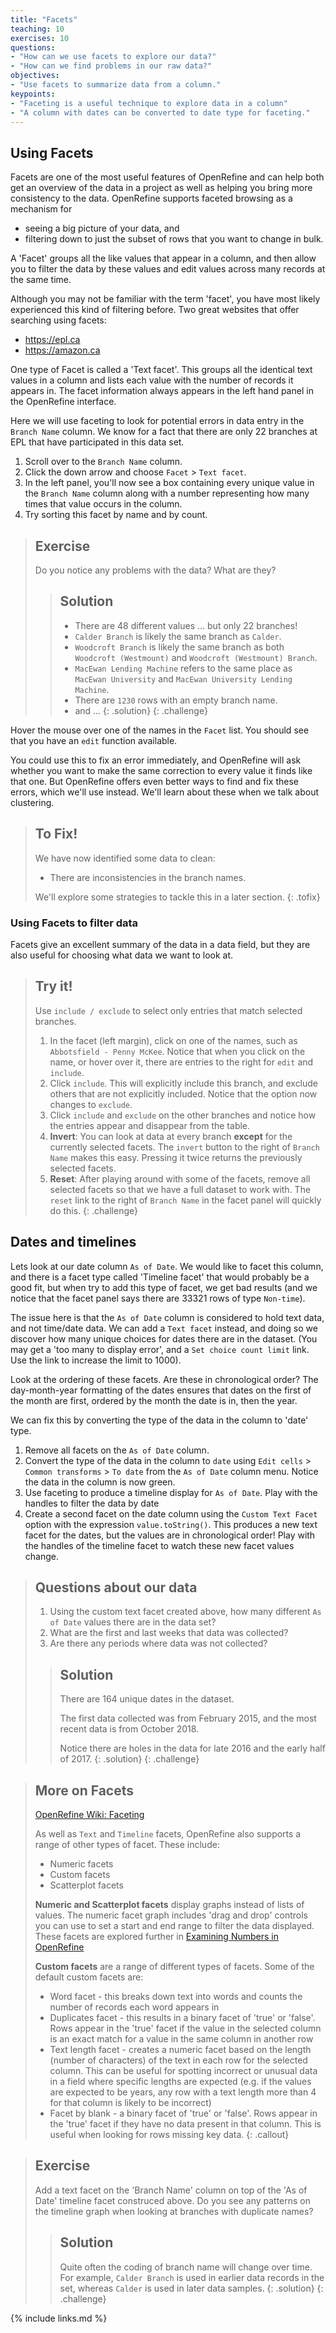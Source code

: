 ```yaml
---
title: "Facets"
teaching: 10
exercises: 10
questions:
- "How can we use facets to explore our data?"
- "How can we find problems in our raw data?"
objectives:
- "Use facets to summarize data from a column."
keypoints:
- "Faceting is a useful technique to explore data in a column"
- "A column with dates can be converted to date type for faceting."
---
```


## Using Facets

Facets are one of the most useful features of OpenRefine and can help both get an overview of the data in a project as well as helping you bring more consistency to the data. OpenRefine supports faceted browsing as a mechanism for

* seeing a big picture of your data, and
* filtering down to just the subset of rows that you want to change in bulk.

A 'Facet' groups all the like values that appear in a column, and then allow you to filter the data by these values and edit values across many records at the same time.

Although you may not be familiar with the term 'facet', you have most likely experienced this kind
of filtering before. Two great websites that offer searching using facets:

* <https://epl.ca>
* <https://amazon.ca>

One type of Facet is called a 'Text facet'. This groups all the identical text values in a column and lists each value with the number of records it appears in. The facet information always appears in the left hand panel in the OpenRefine interface.

Here we will use faceting to look for potential errors in data entry in the `Branch Name` column. We know for a fact that there are only 22 branches at EPL that have participated in this data set.

1. Scroll over to the `Branch Name` column.
2. Click the down arrow and choose `Facet` > `Text facet`.
3. In the left panel, you'll now see a box containing every unique value in the `Branch Name` column
along with a number representing how many times that value occurs in the column.
4. Try sorting this facet by name and by count.

> ## Exercise
> Do you notice any problems with the data? What are they?
> > ## Solution
> > - There are 48 different values ... but only 22 branches!
> > - `Calder Branch` is likely the same branch as `Calder`.
> > - `Woodcroft Branch` is likely the same branch as both `Woodcroft (Westmount)` and `Woodcroft (Westmount) Branch`.
> > - `MacEwan Lending Machine` refers to the same place as `MacEwan University` and `MacEwan University Lending Machine`.
> > - There are `1230` rows with an empty branch name.
> > - and ...
> {: .solution}
{: .challenge}

Hover the mouse over one of the names in the `Facet` list. You should see that you have an `edit` function available.

You could use this to fix an error immediately, and OpenRefine will ask whether you want to make the same correction to every value it finds like that one. But OpenRefine offers even better ways to find and fix these errors, which we'll use instead. We'll learn about these when we talk about clustering.

> ## To Fix!
> We have now identified some data to clean:
>
> * There are inconsistencies in the branch names.
>
> We'll explore some strategies to tackle this in a later section.
{: .tofix}

### Using Facets to filter data

Facets give an excellent summary of the data in a data field, but they are also useful
for choosing what data we want to look at.

> ## Try it!
>
> Use `include / exclude` to select only entries that match selected branches.
>
> 1. In the facet (left margin), click on one of the names, such as `Abbotsfield - Penny McKee`.
>     Notice that when you click on the name, or hover
>     over it, there are entries to the right for `edit` and `include`.
> 2. Click `include`. This will explicitly include this branch, and exclude others that are not
>    explicitly included. Notice that the
>    option now changes to `exclude`.
> 3. Click `include` and `exclude` on the other branches and notice how the entries appear and disappear
>    from the table.
> 4. **Invert**: You can look at data at every branch **except** for the currently selected facets.
>    The `invert` button to the right of `Branch Name` makes this easy. Pressing it twice
>    returns the previously selected facets. 
> 5. **Reset**: After playing around with some of the facets, remove all selected facets so
>    that we have a full dataset to work with. The `reset` link to
>    the right of `Branch Name` in the facet panel will quickly do this.
{: .challenge}

## Dates and timelines

Lets look at our date column `As of Date`. We would like to facet this column, and there is a facet
type called 'Timeline facet' that would probably be a good fit, but when try to add this type
of facet, we get bad results (and we notice that the facet panel says there are 33321 rows of
type `Non-time`).

The issue here is that the `As of Date` column is considered to hold text data, and not
time/date data. We can add a `Text facet` instead, and doing so we discover how many unique choices
for dates there are in the dataset. (You may get a 'too many to display error', and a `Set choice
count limit` link. Use the link to increase the limit to 1000).

Look at the ordering of these facets. Are these in chronological order?
The day-month-year formatting of the dates ensures that dates on the first
of the month are first, ordered by the month the date is in, then the year.

We can fix this by converting the type of the data in the column to 'date' type.

1. Remove all facets on the `As of Date` column.
2. Convert the type of the data in the column to `date` using
   `Edit cells` > `Common transforms` > `To date` from the `As of Date` column menu.
    Notice the data in the column is now green.
3. Use faceting to produce a timeline display for `As of Date`. Play with the handles to filter
   the data by date 
4. Create a second facet on the date column using the `Custom Text Facet` option with the
   expression `value.toString()`. This produces a new text facet for the dates, but the
   values are in chronological order! Play with the handles of the timeline facet to watch
   these new facet values change.

> ## Questions about our data
>
> 1. Using the custom text facet created above, how many different `As of Date` values there are in the data set?
> 2. What are the first and last weeks that data was collected?
> 3. Are there any periods where data was not collected?
>
> > ## Solution
> >
> > There are 164 unique dates in the dataset.
> >
> > The first data collected was from February 2015, and the most recent data is from October 2018.
> > 
> > Notice there are holes in the data for late 2016 and the early half of 2017. 
> {: .solution}
{: .challenge}

> ## More on Facets
> [OpenRefine Wiki: Faceting](https://github.com/OpenRefine/OpenRefine/wiki/Faceting)
>
> As well as `Text` and `Timeline` facets, OpenRefine also supports a range of other types of facet. These include:
>
> * Numeric facets
> * Custom facets
> * Scatterplot facets
>
> **Numeric and Scatterplot facets** display graphs instead of lists of values. The numeric facet graph includes 'drag and drop' controls you can use to set a start and end range to filter the data displayed. These facets are explored further in [Examining Numbers in OpenRefine](http://www.datacarpentry.org/OpenRefine-ecology-lesson/03-numbers/)
>
> **Custom facets** are a range of different types of facets. Some of the default custom facets are:
>
> * Word facet - this breaks down text into words and counts the number of records each word appears in
> * Duplicates facet - this results in a binary facet of 'true' or 'false'. Rows appear in the 'true' facet if the value in the selected column is an exact match for a value in the same column in another row
> * Text length facet - creates a numeric facet based on the length (number of characters) of the text in each row for the selected column. This can be useful for spotting incorrect or unusual data in a field where specific lengths are expected (e.g. if the values are expected to be years, any row with a text length more than 4 for that column is likely to be incorrect)
> * Facet by blank - a binary facet of 'true' or 'false'. Rows appear in the 'true' facet if they have no data present in that column. This is useful when looking for rows missing key data.
{: .callout}

> ## Exercise
> Add a text facet on the 'Branch Name' column on top of the 'As of Date' timeline
> facet construced above. Do you see any patterns on the timeline graph when looking
> at branches with duplicate names?
> > ## Solution
> > Quite often the coding of branch name will change over time.
> > For example, `Calder Branch` is used in earlier data records in the set, whereas
> > `Calder` is used in later data samples.
> {: .solution}
{: .challenge}

{% include links.md %}
